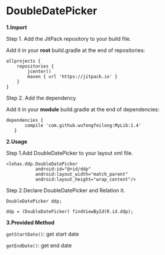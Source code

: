 # DoubleDatePicker
 
 **1.Import** 
 
 Step 1. Add the JitPack repository to your build file.
 
 Add it in your **root** build.gradle at the end of repositories:
 
 ```
 allprojects {
     repositories {
         jcenter()
         maven { url 'https://jitpack.io' }
     }
 }
 ```
 Step 2. Add the dependency
 
 Add it in your **module** build.gradle at the end of dependencies:
 ```
 dependencies {
 		compile 'com.github.wufengfeilong:MyLib:1.4'
 	}
 ```
 **2.Usage**
 
 Step 1.Add DoubleDatePicker to your layout xml file.
  ```
 <lohas.ddp.DoubleDatePicker
             android:id="@+id/ddp"
             android:layout_width="match_parent"
             android:layout_height="wrap_content"/>
 ```
  Step 2.Declare DoubleDatePicker and Relation it.
   ```
  DoubleDatePicker ddp;
  ```
  ```
  ddp = (DoubleDatePicker) findViewById(R.id.ddp);
  ```
 **3.Provided Method**
 
 `getStartDate()`: get start date
 
 `getEndDate()`: get end date